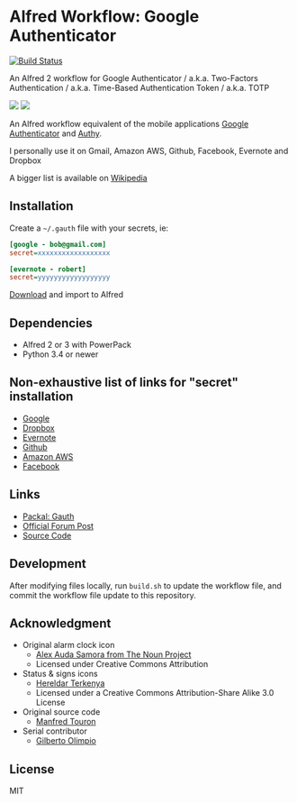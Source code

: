 Alfred Workflow: Google Authenticator
=====================================

[![Build Status](https://travis-ci.org/moul/alfred-workflow-gauth.svg?branch=master)](https://travis-ci.org/moul/alfred-workflow-gauth)

An Alfred 2 workflow for Google Authenticator / a.k.a. Two-Factors Authentication / a.k.a. Time-Based Authentication Token / a.k.a. TOTP

![](https://raw.github.com/moul/alfred-workflow-gauth/master/screenshots/anim.gif)
![](https://raw.github.com/moul/alfred-workflow-gauth/master/screenshots/3.png)

An Alfred workflow equivalent of the mobile applications [Google Authenticator](https://itunes.apple.com/en/app/google-authenticator/id388497605?mt=8) and [Authy](https://www.authy.com).

I personally use it on Gmail, Amazon AWS, Github, Facebook, Evernote and Dropbox

A bigger list is available on [Wikipedia](http://en.wikipedia.org/wiki/Two-step_verification)

Installation
------------

Create a `~/.gauth` file with your secrets, ie:

```ini
[google - bob@gmail.com]
secret=xxxxxxxxxxxxxxxxxx

[evernote - robert]
secret=yyyyyyyyyyyyyyyyyy
```

[Download](https://github.com/moul/alfred-workflow-gauth/raw/master/Google%20Authenticator.alfredworkflow) and import to Alfred

Dependencies
------------

- Alfred 2 or 3 with PowerPack
- Python 3.4 or newer

Non-exhaustive list of links for "secret" installation
------------------------------------------------------

- [Google](http://www.google.com/landing/2step/)
- [Dropbox](https://www.dropbox.com/help/363/en)
- [Evernote](http://blog.evernote.com/blog/2013/05/30/evernotes-three-new-security-features/)
- [Github](https://github.com/blog/1614-two-factor-authentication)
- [Amazon AWS](http://aws.amazon.com/iam/details/mfa/)
- [Facebook](https://www.facebook.com/settings?tab=security)

Links
-----

- [Packal: Gauth](http://www.packal.org/workflow/gauth)
- [Official Forum Post](http://www.alfredforum.com/topic/4062-gauth-google-authenticator-time-based-two-factor-authentication/)
- [Source Code](https://github.com/moul/alfred-workflow-gauth/)

Development
-----------

After modifying files locally, run `build.sh` to update the workflow file, and
commit the workflow file update to this repository.

Acknowledgment
--------------

- Original alarm clock icon
  - [Alex Auda Samora from The Noun Project](http://thenounproject.com/razerk/)
  - Licensed under Creative Commons Attribution
- Status & signs icons
  - [Hereldar Terkenya](http://hereldar.deviantart.com/)
  - Licensed under a Creative Commons Attribution-Share Alike 3.0 License
- Original source code
  - [Manfred Touron](https://github.com/moul)
- Serial contributor
  - [Gilberto Olimpio](https://github.com/golimpio)

License
-------

MIT
